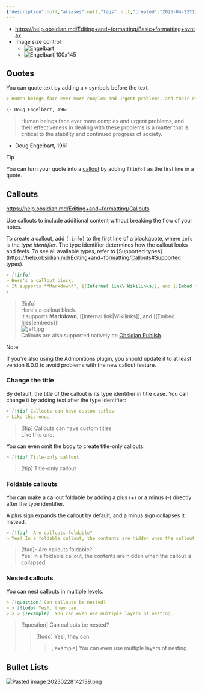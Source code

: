 ```yaml
---
{"description":null,"aliases":null,"tags":null,"created":"2023-04-22T13:56:15","updated":"2023-09-16T15:46:02","title":"Obsidian Basic Formatting Syntax","dg-publish":true,"permalink":"/docs/Obsidian Basic Formatting Syntax/","dgPassFrontmatter":true}
---
```


- <https://help.obsidian.md/Editing+and+formatting/Basic+formatting+syntax>
- Image size control
	- ![Engelbart](https://history-computer.com/ModernComputer/Basis/images/Engelbart.jpg)
	- ![Engelbart|100x145](https://history-computer.com/ModernComputer/Basis/images/Engelbart.jpg)

## Quotes

You can quote text by adding a `>` symbols before the text.

```md
> Human beings face ever more complex and urgent problems, and their effectiveness in dealing with these problems is a matter that is critical to the stability and continued progress of society.

\- Doug Engelbart, 1961
```

> Human beings face ever more complex and urgent problems, and their effectiveness in dealing with these problems is a matter that is critical to the stability and continued progress of society.

- Doug Engelbart, 1961

Tip

You can turn your quote into a [callout](https://help.obsidian.md/Editing+and+formatting/Callouts) by adding `[!info]` as the first line in a quote.

## Callouts

<https://help.obsidian.md/Editing+and+formatting/Callouts>

Use callouts to include additional content without breaking the flow of your notes.

To create a callout, add `[!info]` to the first line of a blockquote, where `info` is the _type identifier_. The type identifier determines how the callout looks and feels. To see all available types, refer to [Supported types](<https://help.obsidian.md/Editing+and+formatting/Callouts#Supported> types).

```markdown
> [!info]
> Here's a callout block.
> It supports **Markdown**, [[Internal link\|Wikilinks]], and [[Embed files\|embeds]]!
> 
```

> [!info]  
> Here's a callout block.  
> It supports **Markdown**, [[Internal link|Wikilinks]], and [[Embed files|embeds]]!  
> ![jeff.jpg](/img/user/docs/assets/jeff.jpg)  
Callouts are also supported natively on [Obsidian Publish]().

Note

If you're also using the Admonitions plugin, you should update it to at least version 8.0.0 to avoid problems with the new callout feature.

### Change the title

By default, the title of the callout is its type identifier in title case. You can change it by adding text after the type identifier:

```markdown
> [!tip] Callouts can have custom titles
> Like this one.
```

> [!tip] Callouts can have custom titles  
> Like this one.

You can even omit the body to create title-only callouts:

```markdown
> [!tip] Title-only callout
```

> [!tip] Title-only callout

### Foldable callouts

You can make a callout foldable by adding a plus (+) or a minus (-) directly after the type identifier.

A plus sign expands the callout by default, and a minus sign collapses it instead.

```markdown
> [!faq]- Are callouts foldable?
> Yes! In a foldable callout, the contents are hidden when the callout is collapsed.
```

> [!faq]- Are callouts foldable?  
> Yes! In a foldable callout, the contents are hidden when the callout is collapsed.

### Nested callouts

You can nest callouts in multiple levels.

```markdown
> [!question] Can callouts be nested?
> > [!todo] Yes!, they can.
> > > [!example]  You can even use multiple layers of nesting.
```

> [!question] Can callouts be nested?
>
> > [!todo] Yes!, they can.
> >
> > > [!example]  You can even use multiple layers of nesting.

## Bullet Lists

![Pasted image 20230228142139.png](/img/user/docs/assets/Pasted%20image%2020230228142139.png)  
